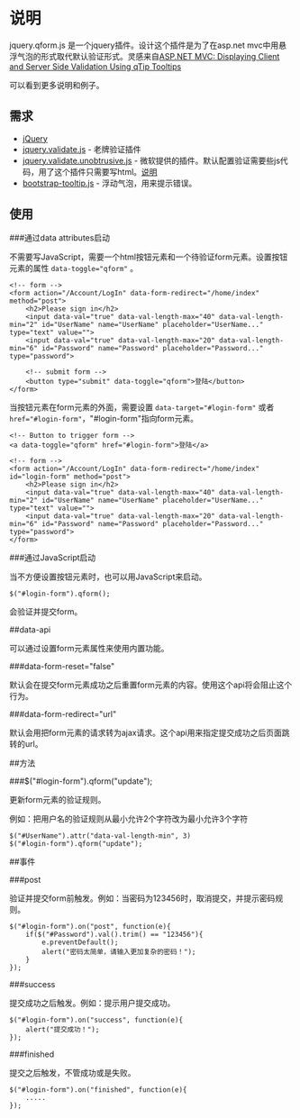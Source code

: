 ﻿# 说明

jquery.qform.js 是一个jquery插件。设计这个插件是为了在asp.net mvc中用悬浮气泡的形式取代默认验证形式。灵感来自[ASP.NET MVC: Displaying Client and Server Side Validation Using qTip Tooltips](http://nickstips.wordpress.com/2011/08/18/asp-net-mvc-displaying-client-and-server-side-validation-using-qtip-tooltips/)

[]() 可以看到更多说明和例子。

## 需求
 - [jQuery](http://jquery.com/)
 - [jquery.validate.js](http://jqueryvalidation.org/) - 老牌验证插件
 - [jquery.validate.unobtrusive.js](http://ajax.aspnetcdn.com/ajax/mvc/3.0/jquery.validate.unobtrusive.js) - 微软提供的插件。默认配置验证需要些js代码，用了这个插件只需要写html。[说明](http://kb.cnblogs.com/page/80652/)
 - [bootstrap-tooltip.js](http://getbootstrap.com/2.3.2/javascript.html#tooltips) - 浮动气泡，用来提示错误。

## 使用

###通过data attributes启动

不需要写JavaScript，需要一个html按钮元素和一个待验证form元素。设置按钮元素的属性 `data-toggle="qform"` 。

    <!-- form -->
    <form action="/Account/LogIn" data-form-redirect="/home/index" method="post">        
        <h2>Please sign in</h2>
        <input data-val="true" data-val-length-max="40" data-val-length-min="2" id="UserName" name="UserName" placeholder="UserName..." type="text" value="">
        <input data-val="true" data-val-length-max="20" data-val-length-min="6" id="Password" name="Password" placeholder="Password..." type="password">
        
        <!-- submit form -->
        <button type="submit" data-toggle="qform">登陆</button>
    </form>

当按钮元素在form元素的外面，需要设置 `data-target="#login-form"` 或者 `href="#login-form"`，"#login-form"指向form元素。

    <!-- Button to trigger form -->
    <a data-toggle="qform" href="#login-form">登陆</a>

    <!-- form -->
    <form action="/Account/LogIn" data-form-redirect="/home/index" id="login-form" method="post">        
        <h2>Please sign in</h2>
        <input data-val="true" data-val-length-max="40" data-val-length-min="2" id="UserName" name="UserName" placeholder="UserName..." type="text" value="">
        <input data-val="true" data-val-length-max="20" data-val-length-min="6" id="Password" name="Password" placeholder="Password..." type="password">
    </form>

###通过JavaScript启动

当不方便设置按钮元素时，也可以用JavaScript来启动。

    $("#login-form").qform();

会验证并提交form。

##data-api

可以通过设置form元素属性来使用内置功能。

###data-form-reset="false"

默认会在提交form元素成功之后重置form元素的内容。使用这个api将会阻止这个行为。

###data-form-redirect="url"

默认会用把form元素的请求转为ajax请求。这个api用来指定提交成功之后页面跳转的url。

##方法

###$("#login-form").qform("update");

更新form元素的验证规则。

例如：把用户名的验证规则从最小允许2个字符改为最小允许3个字符

    $("#UserName").attr("data-val-length-min", 3)
    $("#login-form").qform("update");

##事件

###post

验证并提交form前触发。例如：当密码为123456时，取消提交，并提示密码规则。

    $("#login-form").on("post", function(e){
        if($("#Password").val().trim() == "123456"){
            e.preventDefault();
            alert("密码太简单，请输入更加复杂的密码！");
        }
    });

###success

提交成功之后触发。例如：提示用户提交成功。

    $("#login-form").on("success", function(e){
        alert("提交成功！");		
    });

###finished

提交之后触发，不管成功或是失败。

    $("#login-form").on("finished", function(e){
        .....
    });
